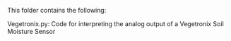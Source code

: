 This folder contains the following:

Vegetronix.py:  Code for interpreting the analog output of a Vegetronix Soil Moisture Sensor
